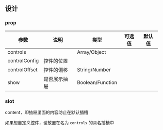 ## 设计

### prop

| 参数          | 说明         | 类型             | 可选值 | 默认值 |
| ------------- | ------------ | ---------------- | ------ | ------ |
| controls      |              | Array/Object     |        |        |
| controlConfig | 控件的位置   |                  |        |        |
| controlOffset | 控件的偏移   | String/Number    |        |        |
| show          | 是否展示抽屉 | Boolean/Function |        |        |

### slot

content，即抽屉里面的内容防止在默认插槽

如果想自定义控件，请放置在名为 `controls` 的具名插槽中
